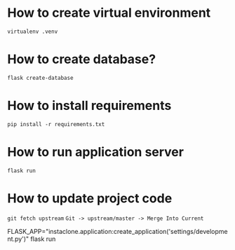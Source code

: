 # How to create virtual environment
`virtualenv .venv`

# How to create database?
`flask create-database`

# How to install requirements
`pip install -r requirements.txt`

# How to run application server
`flask run`

# How to update project code
`git fetch upstream`
`Git -> upstream/master -> Merge Into Current`

FLASK_APP="instaclone.application:create_application('settings/development.py')" flask run